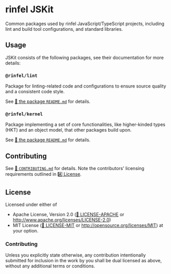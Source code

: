 # rinfel JSKit

Common packages used by rinfel JavaScript/TypeScript projects, including lint and build tool configurations, and standard libraries.

## Usage

JSKit consists of the following packages, see their documentation for more details:

### `@rinfel/lint`

Package for linting-related code and configurations to ensure source quality and a consistent code style.

See [📄 the package `README.md`](packages/rinfel-lint/README.md) for details.

### `@rinfel/kernel`

Package implementing a set of core functionalities, like higher-kinded types (HKT) and an object model, that other packages build upon.

See [📄 the package `README.md`](packages/rinfel-kernel/README.md) for details.

## Contributing

See [📄 `CONTRIBUTING.md`](CONTRIBUTING.md) for details. Note the contributors' licensing requirements outlined in [#️⃣ License](#license).

## License

Licensed under either of
* Apache License, Version 2.0 ([📄 LICENSE-APACHE](LICENSE-APACHE) or http://www.apache.org/licenses/LICENSE-2.0)
* MIT License ([📄 LICENSE-MIT](LICENSE-MIT) or http://opensource.org/licenses/MIT)
at your option.

### Contributing

Unless you explicitly state otherwise, any contribution intentionally submitted for inclusion in the work by you shall be dual licensed as above, without any additional terms or conditions.
